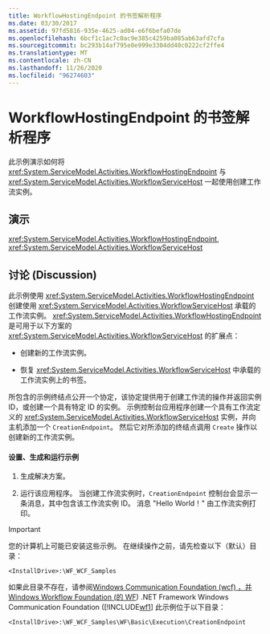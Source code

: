 ```yaml
---
title: WorkflowHostingEndpoint 的书签解析程序
ms.date: 03/30/2017
ms.assetid: 97fd5816-935e-4625-ad04-e6f6befa07de
ms.openlocfilehash: 6bcf1c1ac7c0ac9e385c4259ba085ab63afd7cfa
ms.sourcegitcommit: bc293b14af795e0e999e3304dd40c0222cf2ffe4
ms.translationtype: MT
ms.contentlocale: zh-CN
ms.lasthandoff: 11/26/2020
ms.locfileid: "96274603"
---
```

# <a name="bookmark-resolver-for-workflowhostingendpoint"></a>WorkflowHostingEndpoint 的书签解析程序

此示例演示如何将 <xref:System.ServiceModel.Activities.WorkflowHostingEndpoint> 与 <xref:System.ServiceModel.Activities.WorkflowServiceHost> 一起使用创建工作流实例。  
  
## <a name="demonstrates"></a>演示  

 <xref:System.ServiceModel.Activities.WorkflowHostingEndpoint>, <xref:System.ServiceModel.Activities.WorkflowServiceHost>  
  
## <a name="discussion"></a>讨论 (Discussion)  

 此示例使用 <xref:System.ServiceModel.Activities.WorkflowHostingEndpoint> 创建使用 <xref:System.ServiceModel.Activities.WorkflowServiceHost> 承载的工作流实例。 <xref:System.ServiceModel.Activities.WorkflowHostingEndpoint> 是可用于以下方案的 <xref:System.ServiceModel.Activities.WorkflowServiceHost> 的扩展点：  
  
- 创建新的工作流实例。  
  
- 恢复 <xref:System.ServiceModel.Activities.WorkflowServiceHost> 中承载的工作流实例上的书签。  
  
 所包含的示例终结点公开一个协定，该协定提供用于创建工作流的操作并返回实例 ID，或创建一个具有特定 ID 的实例。 示例控制台应用程序创建一个具有工作流定义的 <xref:System.ServiceModel.Activities.WorkflowServiceHost> 实例，并向主机添加一个 `CreationEndpoint`。 然后它对所添加的终结点调用 `Create` 操作以创建新的工作流实例。  
  
#### <a name="to-set-up-build-and-run-the-sample"></a>设置、生成和运行示例  
  
1. 生成解决方案。  
  
2. 运行该应用程序。 当创建工作流实例时，`CreationEndpoint` 控制台会显示一条消息，其中包含该工作流实例 ID。 消息 "Hello World！" 由工作流实例打印。  
  
> [!IMPORTANT]
> 您的计算机上可能已安装这些示例。 在继续操作之前，请先检查以下（默认）目录：  
>
> `<InstallDrive>:\WF_WCF_Samples`  
>
> 如果此目录不存在，请参阅[Windows Communication Foundation (wcf) ，并 Windows Workflow Foundation (的 WF](https://www.microsoft.com/download/details.aspx?id=21459)) .NET Framework Windows Communication Foundation ([!INCLUDE[wf1](../../../../includes/wf1-md.md)] 此示例位于以下目录：  
>
> `<InstallDrive>:\WF_WCF_Samples\WF\Basic\Execution\CreationEndpoint`
